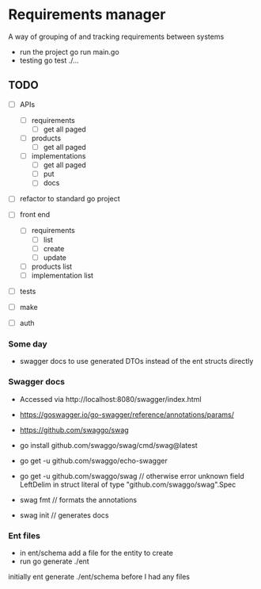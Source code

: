 # Requirements manager

A way of grouping of and tracking requirements between systems

- run the project go run main.go
- testing go test ./...

## TODO

- [ ] APIs
    - [ ] requirements
        - [ ] get all paged
    - [ ] products
        - [ ] get all paged
    - [ ] implementations
        - [ ] get all paged
        - [ ] put
        - [ ] docs

- [ ] refactor to standard go project

- [ ] front end
    - [ ] requirements
        - [ ] list
        - [ ] create
        - [ ] update
    - [ ] products list
    - [ ] implementation list

- [ ] tests
- [ ] make
- [ ] auth



### Some day

* swagger docs to use generated DTOs instead of the ent structs directly


### Swagger docs

- Accessed via http://localhost:8080/swagger/index.html
- https://goswagger.io/go-swagger/reference/annotations/params/
- https://github.com/swaggo/swag
- go install github.com/swaggo/swag/cmd/swag@latest
- go get -u github.com/swaggo/echo-swagger
- go get -u github.com/swaggo/swag // otherwise error unknown field LeftDelim in struct literal of type "github.com/swaggo/swag".Spec

- swag fmt // formats the annotations
- swag init // generates docs

### Ent files

- in ent/schema add a file for the entity to create
- run go generate ./ent

initially ent generate ./ent/schema before I had any files